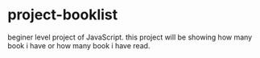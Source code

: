 # project-booklist
beginer level project of JavaScript. 
this project will be showing how many book i have or how many book i have read.
